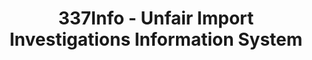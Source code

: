 ---
layout: default
bigquery: https://console.cloud.google.com/bigquery?p=patents-public-data&d=usitc_investigations&page=dataset&project=sheets-management-319211
citation: US International Trade Commission 337Info Unfair Import Investigations Information
  System
contributors: US International Trade Comission
cost: None
description: US International Trade Commission 337Info Unfair Import Investigations
  Information System contains data on investigations done under Section 337. Section
  337 declares the infringement of certain statutory intellectual property rights
  and other forms of unfair competition in import trade to be unlawful practices.
  Most Section 337 investigations involve allegations of patent or registered trademark
  infringement.
documentation: FAQ and tutorial available on the site
last_edit: Mon, 04 Apr 2022 19:10:40 GMT
location: https://pubapps2.usitc.gov/337external/
maintained_by: US International Trade Comission
schema_fields: '[''actualEndDateEvidHear'', ''title'', ''markmanHearing'', ''patentNumber'',
  ''lastUpdated'', ''targetDate'', ''currentActiveALJ'', ''teoIdDueDate'', ''htsNumbers'',
  ''patentNumbers'', ''investigationTermDate'', ''issueDateOtherNonFinal'', ''scheduledStartDateEvidHear'',
  ''dateComplaintFiled'', ''teoProceedingInvolved'', ''investigationType'', ''actualStartDateEvidHear'',
  ''docketNo'', ''currentStatus'', ''ouiiParticipation'', ''dateOfPublicationFrNotice'',
  ''dateCreated'', ''complainant'', ''finalIdOnViolationIssue'', ''finalIdOnViolationDue'',
  ''investigationNo'', ''startDateMarkmanHearing'', ''internalRemand'', ''teoIdIssueDate'',
  ''finalDetViolation'', ''publication_number'', ''endDateMarkmanHearing'', ''gcAttorney'',
  ''invUnfairAct'', ''reportingRequirements'', ''trademarkNumbers'', ''teoReliefGranted'',
  ''copyrightNumbers'', ''aljAssigned'', ''scheduledEndDateEvidHear'', ''id'', ''finalDetNoViolation'',
  ''ouiiAttorney'', ''cafcAppeals'', ''respondent'']'
shortname: unfair_import_investigations
tags:
- import
- legal
- trade
timeframe: 2008-2021 (prior to 2008 downloadable as a JSON file)
title: 337Info - Unfair Import Investigations Information System
uuid: 2721f5ec-e599-4890-9265-9706719fc71e
---